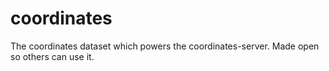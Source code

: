 # coordinates
The coordinates dataset which powers the coordinates-server. Made open so others can use it.
